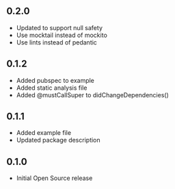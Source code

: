 ## 0.2.0
* Updated to support null safety
* Use mocktail instead of mockito
* Use lints instead of pedantic

## 0.1.2

* Added pubspec to example
* Added static analysis file
* Added @mustCallSuper to didChangeDependencies()

## 0.1.1

* Added example file
* Updated package description

## 0.1.0

* Initial Open Source release

